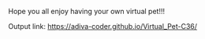 Hope you all enjoy having your own virtual pet!!!

Output link:
https://adiva-coder.github.io/Virtual_Pet-C36/
